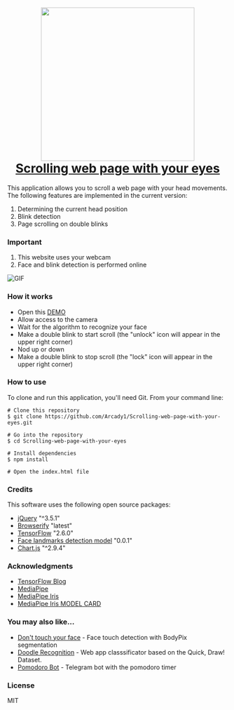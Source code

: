 <h1 align="center">
  <a href="https://scrolling-web-page-with-your-eyes.glitch.me/">
    <img src="###" alt="" width="350"></img>
  </a>
  <br>
  <a href="https://scrolling-web-page-with-your-eyes.glitch.me/">Scrolling web page with your eyes</a>
  <br>
</h1>

This application allows you to scroll a web page with your head movements.
The following features are implemented in the current version:
1) Determining the current head position
2) Blink detection
3) Page scrolling on double blinks

### Important
1) This website uses your webcam
2) Face and blink detection is performed online

![GIF][0]

### How it works
* Open this [DEMO][1]
* Allow access to the camera
* Wait for the algorithm to recognize your face 
* Make a double blink to start scroll (the "unlock" icon will appear in the upper right corner)
* Nod up or down
* Make a double blink to stop scroll (the "lock" icon will appear in the upper right corner)

### How to use

To clone and run this application, you'll need Git. From your command line:

```
# Clone this repository
$ git clone https://github.com/Arcady1/Scrolling-web-page-with-your-eyes.git

# Go into the repository
$ cd Scrolling-web-page-with-your-eyes

# Install dependencies
$ npm install

# Open the index.html file
```

### Credits
This software uses the following open source packages:

* [jQuery][2] "^3.5.1"
* [Browserify][3] "latest"
* [TensorFlow][4] "2.6.0"
* [Face landmarks detection model][4.2] "0.0.1"
* [Chart.js][4.3] "^2.9.4"

### Acknowledgments
* [TensorFlow Blog][5]
* [MediaPipe][4.1]
* [MediaPipe Iris][5.2]
* [MediaPipe Iris MODEL CARD][5.3]

### You may also like...
* [Don't touch your face][6] - Face touch detection with BodyPix segmentation
* [Doodle Recognition][7] - Web app classsificator based on the Quick, Draw! Dataset.
* [Pomodoro Bot][8] - Telegram bot with the pomodoro timer

### License
MIT

[0]: https://github.com/Arcady1/Scrolling-web-page-with-your-eyes/blob/main/web/github/eye-control-gif.gif

[1]: https://scrolling-web-page-with-your-eyes.glitch.me/
[2]: https://github.com/jquery/jquery
[3]: https://github.com/browserify/browserify
[4]: https://github.com/tensorflow/tfjs
[4.1]: https://github.com/google/mediapipe
[4.2]: https://blog.tensorflow.org/2020/11/iris-landmark-tracking-in-browser-with-MediaPipe-and-TensorFlowJS.html
[4.3]: https://github.com/chartjs/Chart.js

[5]: https://blog.tensorflow.org/search?label=TensorFlow.js&max-results=20
[5.2]: https://google.github.io/mediapipe/solutions/iris
[5.3]: https://drive.google.com/file/d/1bsWbokp9AklH2ANjCfmjqEzzxO1CNbMu/view

[6]: https://github.com/Arcady1/Do-not-touch-your-face
[7]: https://github.com/Arcady1/Doodle-Recognition-Web
[8]: https://github.com/Arcady1/Telegram-Pomodoro-Bot
